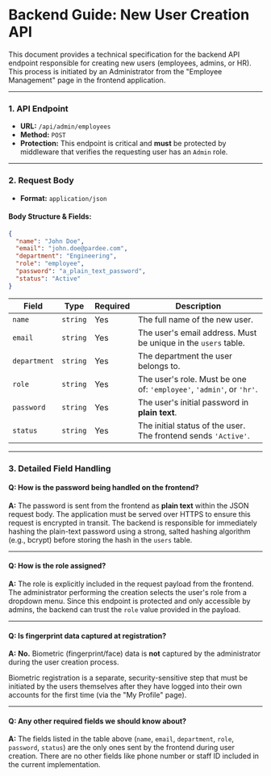 # Backend Guide: New User Creation API

This document provides a technical specification for the backend API endpoint responsible for creating new users (employees, admins, or HR). This process is initiated by an Administrator from the "Employee Management" page in the frontend application.

---

### 1. API Endpoint

-   **URL:** `/api/admin/employees`
-   **Method:** `POST`
-   **Protection:** This endpoint is critical and **must** be protected by middleware that verifies the requesting user has an `Admin` role.

---

### 2. Request Body

-   **Format:** `application/json`

#### Body Structure & Fields:

```json
{
  "name": "John Doe",
  "email": "john.doe@pardee.com",
  "department": "Engineering",
  "role": "employee",
  "password": "a_plain_text_password",
  "status": "Active"
}
```

| Field        | Type     | Required | Description                                                              |
|--------------|----------|----------|--------------------------------------------------------------------------|
| `name`       | `string` | Yes      | The full name of the new user.                                           |
| `email`      | `string` | Yes      | The user's email address. Must be unique in the `users` table.           |
| `department` | `string` | Yes      | The department the user belongs to.                                      |
| `role`       | `string` | Yes      | The user's role. Must be one of: `'employee'`, `'admin'`, or `'hr'`.      |
| `password`   | `string` | Yes      | The user's initial password in **plain text**.                           |
| `status`     | `string` | Yes      | The initial status of the user. The frontend sends `'Active'`.           |

---

### 3. Detailed Field Handling

#### Q: How is the password being handled on the frontend?

**A:** The password is sent from the frontend as **plain text** within the JSON request body. The application must be served over HTTPS to ensure this request is encrypted in transit. The backend is responsible for immediately hashing the plain-text password using a strong, salted hashing algorithm (e.g., bcrypt) before storing the hash in the `users` table.

---

#### Q: How is the role assigned?

**A:** The role is explicitly included in the request payload from the frontend. The administrator performing the creation selects the user's role from a dropdown menu. Since this endpoint is protected and only accessible by admins, the backend can trust the `role` value provided in the payload.

---

#### Q: Is fingerprint data captured at registration?

**A:** **No.** Biometric (fingerprint/face) data is **not** captured by the administrator during the user creation process.

Biometric registration is a separate, security-sensitive step that must be initiated by the users themselves after they have logged into their own accounts for the first time (via the "My Profile" page).

---

#### Q: Any other required fields we should know about?

**A:** The fields listed in the table above (`name`, `email`, `department`, `role`, `password`, `status`) are the only ones sent by the frontend during user creation. There are no other fields like phone number or staff ID included in the current implementation.
